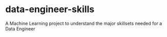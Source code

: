 # data-engineer-skills
A Machine Learning project to understand the major skillsets needed for a Data Engineer
